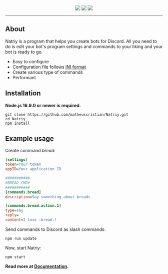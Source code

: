 <div align="center">
    <br />
    <p>
        <img src="https://img.shields.io/node/v/discord.js" />
        <img src="https://img.shields.io/github/package-json/dependency-version/matheuscristian/Natriy/discord.js" />
        <img src="https://img.shields.io/github/package-json/dependency-version/matheuscristian/Natriy/dev/typescript" />
    </p>
</div>
<hr />

## About

Natriy is a program that helps you create bots for Discord. All you need to do is edit your bot's program settings and commands to your liking and your bot is ready to go.

- Easy to configure
- Configuration file follows [INI format](https://en.wikipedia.org/wiki/INI_file)
- Create various type of commands
- Performant

## Installation

**Node.js 16.9.0 or newer is required.**

```sh-session
git clone https://github.com/matheuscristian/Natriy.git
cd Natriy
npm install
```

## Example usage

Create command *bread*:

```ini
[settings]
token=Your token
appID=Your application ID

###########
#BREAD CMD#
###########
[commands.bread]
description=Say something about breads

[commands.bread.action.1]
type=say
reply=
content=I love :bread:!
```

Send commands to Discord as slash commands:

```sh-session
npm run update
```

Now, start Natriy:

```sh-session
npm start
```

**Read more at [Documentation](https://github.com/matheuscristian/Natriy/blob/main/Docs.md).**
